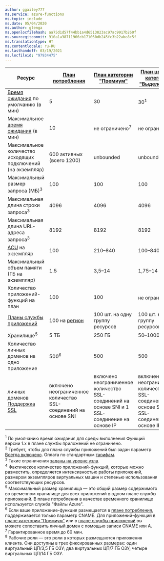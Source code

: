 ```yaml
---
author: ggailey777
ms.service: azure-functions
ms.topic: include
ms.date: 05/04/2020
ms.author: glenga
ms.openlocfilehash: aa75d1d57f44bb1a4d6513823ac97ac9917b260f
ms.sourcegitcommit: 910a1a38711966cb171050db245fc3b22abc8c5f
ms.translationtype: HT
ms.contentlocale: ru-RU
ms.lasthandoff: 03/19/2021
ms.locfileid: "97934475"
---
```

| Ресурс |[План потребления](../articles/azure-functions/consumption-plan.md)|[План категории "Премиум"](../articles/azure-functions/functions-premium-plan.md)|[План ценовой категории "Выделенный"](../articles/azure-functions/dedicated-plan.md)|[ASE](../articles/app-service/environment/intro.md)| [Kubernetes](../articles/aks/quotas-skus-regions.md) |
| --- | --- | --- | --- | --- | --- |
|[Время ожидания](../articles/azure-functions/functions-scale.md#timeout) по умолчанию (в мин) |5 | 30 |30<sup>1</sup> | 30 | 30 |
|Максимальное [время ожидания](../articles/azure-functions/functions-scale.md#timeout) (в мин) |10 | не ограничено<sup>7</sup> | не ограничено<sup>2</sup> | unbounded | unbounded |
| Максимальное количество исходящих подключений (на экземпляр) | 600 активных (всего 1200) | unbounded | unbounded | unbounded | unbounded |
| Максимальный размер запроса (МБ)<sup>3</sup> | 100 | 100 | 100 | 100 | Зависит от кластера |
| Максимальная длина строки запроса<sup>3</sup> | 4096 | 4096 | 4096 | 4096 | Зависит от кластера |
| Максимальная длина URL-адреса запроса<sup>3</sup> | 8192 | 8192 | 8192 | 8192 | Зависит от кластера |
|[ACU](../articles/virtual-machines/acu.md) на экземпляр | 100 | 210–840 | 100–840 | 210–250<sup>8</sup> | [Цены на AKS](https://azure.microsoft.com/pricing/details/container-service/) |
| Максимальный объем памяти (ГБ на экземпляр) | 1.5 | 3,5–14 | 1,75–14 | 3,5–14 | Поддерживается любой узел |
| Количество приложений-функций на план |100 |100 |не ограничено<sup>4</sup> | unbounded | unbounded |
| [Планы службы приложений](../articles/app-service/overview-hosting-plans.md) | 100 на [регион](https://azure.microsoft.com/global-infrastructure/regions/) |100 шт. на одну группу ресурсов |100 шт. на одну группу ресурсов | - | - |
| Хранилище<sup>5</sup> |5 ТБ |250 ГБ |50–1000 ГБ | 1 TБ | Недоступно |
| Количество личных доменов на одно приложение</a> |500<sup>6</sup> |500 |500 | 500 | Недоступно |
| личных доменов [Поддержка SSL](../articles/app-service/configure-ssl-bindings.md) |включено неограниченное количество SSL-соединений на основе SNI | включено неограниченное количество SSL-соединений на основе SNI и 1 SSL-соединение на основе IP |включено неограниченное количество SSL-соединений на основе SNI и 1 SSL-соединение на основе IP | включено неограниченное количество SSL-соединений на основе SNI и 1 SSL-соединение на основе IP | Недоступно |

<sup>1</sup> По умолчанию время ожидания для среды выполнения Функций версии 1.x в плане службы приложений не ограничено.  
<sup>2</sup> Требует, чтобы для плана службы приложений был задан параметр [Всегда включено](../articles/azure-functions/dedicated-plan.md#always-on). Оплата по стандартным [тарифам](https://azure.microsoft.com/pricing/details/app-service/).  
<sup>3</sup> Такие ограничения [заданы на уровне узла](https://github.com/Azure/azure-functions-host/blob/dev/src/WebJobs.Script.WebHost/web.config).  
<sup>4</sup> Фактическое количество приложений-функций, которые можно разместить, определяется интенсивностью работы приложений, размером экземпляров виртуальных машин и степенью использования соответствующих ресурсов.  
<sup>5</sup> Максимальный размер хранилища — это общий размер содержимого во временном хранилище для всех приложений в одном плане службы приложений. В плане потребления в качестве временного хранилище используется служба "Файлы Azure".  
<sup>6</sup> Если ваше приложение-функция размещается в [плане потребления](../articles/azure-functions/consumption-plan.md), поддерживается только параметр CNAME. Для приложений-функций в [плане категории "Премиум"](../articles/azure-functions/functions-premium-plan.md) или в [плане службы приложений](../articles/azure-functions/dedicated-plan.md) вы можете сопоставить личный домен с помощью записи CNAME или A.  
<sup>7</sup> Гарантированное время до 60 мин.  
<sup>8</sup> Рабочие роли — это роли в которых размещаются приложения клиента. Они доступны в трех фиксированных размерах: один виртуальный ЦП/3,5 ГБ ОЗУ; два виртуальных ЦП/7 ГБ ОЗУ; четыре виртуальных ЦП/14 ГБ ОЗУ.